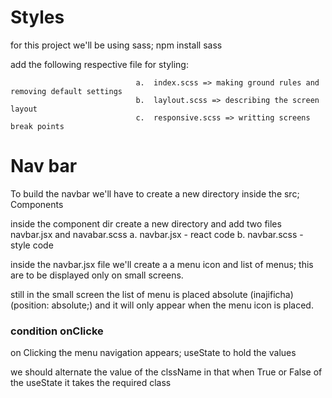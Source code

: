 # Styles

for this project we'll be using sass; npm install sass

add the following respective file for styling:

                                a.  index.scss => making ground rules and removing default settings
                                b.  laylout.scss => describing the screen layout
                                c.  responsive.scss => writting screens break points

# Nav bar
To build the navbar we'll have to create a new directory inside the src; Components

inside the component dir create a new directory and add two files navbar.jsx and navabar.scss
                                a.  navbar.jsx - react code
                                b.  navbar.scss - style code

inside the navbar.jsx file we'll create a a menu icon and list of menus; this are to be displayed  only on small screens.

still in the small screen the list of menu is placed absolute (inajificha) (position: absolute;) and it will only appear when the menu icon is placed.

### condition onClicke

on Clicking the menu navigation appears; useState to hold the values

we should alternate the value of the clssName in that when True or False of the useState it takes the required class

